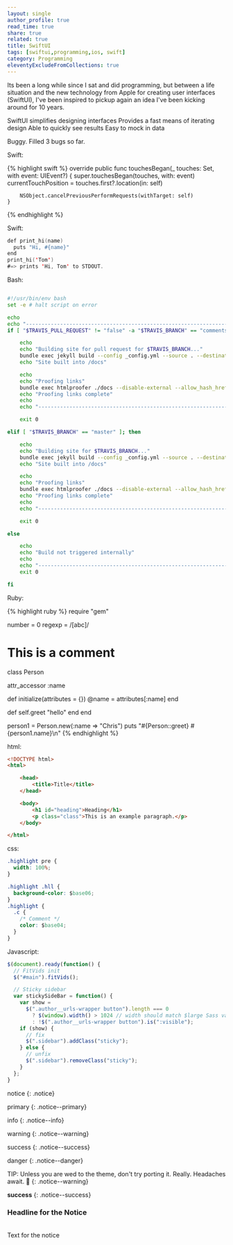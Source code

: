 ```yaml
---
layout: single
author_profile: true
read_time: true
share: true
related: true
title: SwiftUI
tags: [swiftui,programming,ios, swift]
category: Programming
eleventyExcludeFromCollections: true
---
```


Its been a long while since I sat and did programming, but between a life situation and the new technology from Apple for creating user interfaces (SwiftUI), I've been inspired to pickup again an idea I've been kicking around for 10 years.

<!--more-->

SwiftUI simplifies designing interfaces
Provides a fast means of iterating design
Able to quickly see results
Easy to mock in data

Buggy.
Filled 3 bugs so far.

Swift:

{% highlight swift %}
     override public func touchesBegan(_ touches: Set<UITouch>, with event: UIEvent?) {
        super.touchesBegan(touches, with: event)
        currentTouchPosition = touches.first?.location(in: self)

        NSObject.cancelPreviousPerformRequests(withTarget: self)
    }
{% endhighlight %}

Swift:

```swift
def print_hi(name)
  puts "Hi, #{name}"
end
print_hi('Tom')
#=> prints 'Hi, Tom' to STDOUT.
```

Bash:
```bash

#!/usr/bin/env bash
set -e # halt script on error

echo
echo "------------------------------------------------------------------------------------------------------------------------"
if [ "$TRAVIS_PULL_REQUEST" != "false" -a "$TRAVIS_BRANCH" == "comments" ]; then

    echo
    echo "Building site for pull request for $TRAVIS_BRANCH..."
    bundle exec jekyll build --config _config.yml --source . --destination ./docs
    echo "Site built into /docs"

    echo
    echo "Proofing links"
    bundle exec htmlproofer ./docs --disable-external --allow_hash_href
    echo "Proofing links complete"
    echo
    echo "------------------------------------------------------------------------------------------------------------------------"

    exit 0

elif [ "$TRAVIS_BRANCH" == "master" ]; then

    echo
    echo "Building site for $TRAVIS_BRANCH..."
    bundle exec jekyll build --config _config.yml --source . --destination ./docs
    echo "Site built into /docs"

    echo
    echo "Proofing links"
    bundle exec htmlproofer ./docs --disable-external --allow_hash_href
    echo "Proofing links complete"
    echo
    echo "------------------------------------------------------------------------------------------------------------------------"

    exit 0

else

    echo
    echo "Build not triggered internally"
    echo
    echo "------------------------------------------------------------------------------------------------------------------------"
    exit 0

fi
```

Ruby:

{% highlight ruby %}
require "gem"

number = 0
regexp = /[abc]/

# This is a comment
class Person

  attr_accessor :name

  def initialize(attributes = {})
    @name = attributes[:name]
  end

  def self.greet
    "hello"
  end
end

person1 = Person.new(:name => "Chris")
puts "#{Person::greet} #{person1.name}\n"
{% endhighlight %}

html:

```html
<!DOCTYPE html>
<html>

    <head>
        <title>Title</title>
    </head>

    <body>
        <h1 id="heading">Heading</h1>
        <p class="class">This is an example paragraph.</p>
    </body>

</html>
```

css:
```css
.highlight pre {
  width: 100%;
}

.highlight .hll {
  background-color: $base06;
}
.highlight {
  .c {
    /* Comment */
    color: $base04;
  }
}
```

Javascript:

```javascript
$(document).ready(function() {
  // FitVids init
  $("#main").fitVids();

  // Sticky sidebar
  var stickySideBar = function() {
    var show =
      $(".author__urls-wrapper button").length === 0
        ? $(window).width() > 1024 // width should match $large Sass variable
        : !$(".author__urls-wrapper button").is(":visible");
    if (show) {
      // fix
      $(".sidebar").addClass("sticky");
    } else {
      // unfix
      $(".sidebar").removeClass("sticky");
    }
  };
}
```

notice
{: .notice}

primary
{: .notice--primary}

info
{: .notice--info}

warning
{: .notice--warning}

success
{: .notice--success}

danger
{: .notice--danger}

TIP: Unless you are wed to the theme, don't try porting it. Really. Headaches await. 🤯
{: .notice--warning}

**success**
{: .notice--success}


<div class="notice--success" markdown="1">
  <h3> Headline for the Notice</h3>
  <br>
  Text for the notice
</div>